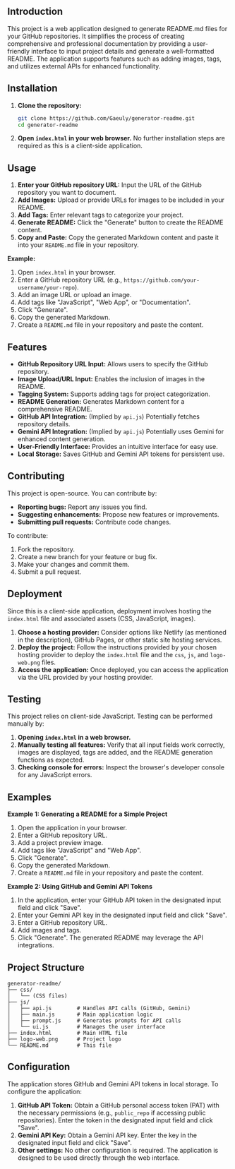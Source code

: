 ## Introduction

This project is a web application designed to generate README.md files for your GitHub repositories. It simplifies the process of creating comprehensive and professional documentation by providing a user-friendly interface to input project details and generate a well-formatted README. The application supports features such as adding images, tags, and utilizes external APIs for enhanced functionality.

## Installation

1.  **Clone the repository:**

    ```bash
    git clone https://github.com/Gaeuly/generator-readme.git
    cd generator-readme
    ```

2.  **Open `index.html` in your web browser.**  No further installation steps are required as this is a client-side application.

## Usage

1.  **Enter your GitHub repository URL:**  Input the URL of the GitHub repository you want to document.
2.  **Add Images:**  Upload or provide URLs for images to be included in your README.
3.  **Add Tags:**  Enter relevant tags to categorize your project.
4.  **Generate README:** Click the "Generate" button to create the README content.
5.  **Copy and Paste:**  Copy the generated Markdown content and paste it into your `README.md` file in your repository.

**Example:**

1.  Open `index.html` in your browser.
2.  Enter a GitHub repository URL (e.g., `https://github.com/your-username/your-repo`).
3.  Add an image URL or upload an image.
4.  Add tags like "JavaScript", "Web App", or "Documentation".
5.  Click "Generate".
6.  Copy the generated Markdown.
7.  Create a `README.md` file in your repository and paste the content.

## Features

*   **GitHub Repository URL Input:** Allows users to specify the GitHub repository.
*   **Image Upload/URL Input:** Enables the inclusion of images in the README.
*   **Tagging System:** Supports adding tags for project categorization.
*   **README Generation:** Generates Markdown content for a comprehensive README.
*   **GitHub API Integration:**  (Implied by `api.js`) Potentially fetches repository details.
*   **Gemini API Integration:** (Implied by `api.js`) Potentially uses Gemini for enhanced content generation.
*   **User-Friendly Interface:** Provides an intuitive interface for easy use.
*   **Local Storage:**  Saves GitHub and Gemini API tokens for persistent use.

## Contributing

This project is open-source.  You can contribute by:

*   **Reporting bugs:**  Report any issues you find.
*   **Suggesting enhancements:**  Propose new features or improvements.
*   **Submitting pull requests:**  Contribute code changes.

To contribute:

1.  Fork the repository.
2.  Create a new branch for your feature or bug fix.
3.  Make your changes and commit them.
4.  Submit a pull request.

## Deployment

Since this is a client-side application, deployment involves hosting the `index.html` file and associated assets (CSS, JavaScript, images).

1.  **Choose a hosting provider:**  Consider options like Netlify (as mentioned in the description), GitHub Pages, or other static site hosting services.
2.  **Deploy the project:**  Follow the instructions provided by your chosen hosting provider to deploy the `index.html` file and the `css`, `js`, and `logo-web.png` files.
3.  **Access the application:**  Once deployed, you can access the application via the URL provided by your hosting provider.

## Testing

This project relies on client-side JavaScript.  Testing can be performed manually by:

1.  **Opening `index.html` in a web browser.**
2.  **Manually testing all features:** Verify that all input fields work correctly, images are displayed, tags are added, and the README generation functions as expected.
3.  **Checking console for errors:**  Inspect the browser's developer console for any JavaScript errors.

## Examples

**Example 1: Generating a README for a Simple Project**

1.  Open the application in your browser.
2.  Enter a GitHub repository URL.
3.  Add a project preview image.
4.  Add tags like "JavaScript" and "Web App".
5.  Click "Generate".
6.  Copy the generated Markdown.
7.  Create a `README.md` file in your repository and paste the content.

**Example 2: Using GitHub and Gemini API Tokens**

1.  In the application, enter your GitHub API token in the designated input field and click "Save".
2.  Enter your Gemini API key in the designated input field and click "Save".
3.  Enter a GitHub repository URL.
4.  Add images and tags.
5.  Click "Generate". The generated README may leverage the API integrations.

## Project Structure

```
generator-readme/
├── css/
│   └── (CSS files)
├── js/
│   ├── api.js        # Handles API calls (GitHub, Gemini)
│   ├── main.js       # Main application logic
│   ├── prompt.js     # Generates prompts for API calls
│   └── ui.js         # Manages the user interface
├── index.html        # Main HTML file
├── logo-web.png      # Project logo
└── README.md         # This file
```

## Configuration

The application stores GitHub and Gemini API tokens in local storage.  To configure the application:

1.  **GitHub API Token:**  Obtain a GitHub personal access token (PAT) with the necessary permissions (e.g., `public_repo` if accessing public repositories).  Enter the token in the designated input field and click "Save".
2.  **Gemini API Key:**  Obtain a Gemini API key. Enter the key in the designated input field and click "Save".
3.  **Other settings:**  No other configuration is required.  The application is designed to be used directly through the web interface.
